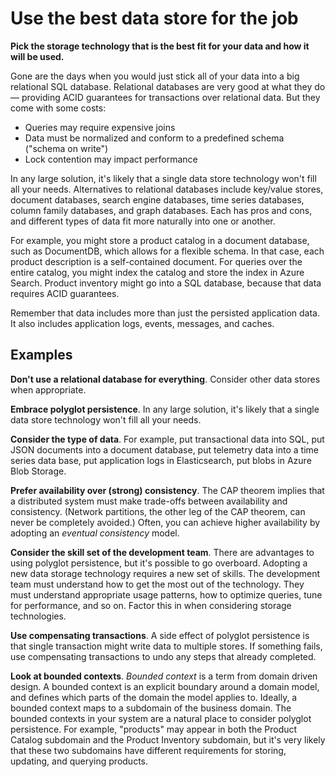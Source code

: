 # Use the best data store for the job

**Pick the storage technology that is the best fit for your data and how it will be used.**

Gone are the days when you would just stick all of your data into a big relational SQL database. Relational databases are very good at what they do &mdash; providing ACID guarantees for transactions over relational data. But they come with some costs:

- Queries may require expensive joins
- Data must be normalized and conform to a predefined schema ("schema on write")
- Lock contention may impact performance

In any large solution, it's likely that a single data store technology won't fill all your needs. Alternatives to relational databases include key/value stores, document databases, search engine databases, time series databases, column family databases, and graph databases. Each has pros and cons, and different types of data fit more naturally into one or another. 

For example, you might store a product catalog in a document database, such as DocumentDB, which allows for a flexible schema. In that case, each product description is a self-contained document. For queries over the entire catalog, you might index the catalog and store the index in Azure Search. Product inventory might go into a SQL database, because that data requires ACID guarantees.

Remember that data includes more than just the persisted application data. It also includes application logs, events, messages, and caches.

## Examples

**Don't use a relational database for everything**. Consider other data stores when appropriate. 

**Embrace polyglot persistence**. In any large solution, it's likely that a single data store technology won't fill all your needs. 

**Consider the type of data**. For example, put transactional data into SQL, put JSON documents into a document database, put telemetry data into a time series data base, put application logs in Elasticsearch, put blobs in Azure Blob Storage.

**Prefer availability over (strong) consistency**. The CAP theorem implies that a distributed system must make trade-offs between availability and consistency. (Network partitions, the other leg of the CAP theorem, can never be completely avoided.) Often, you can achieve higher availability by adopting an *eventual consistency* model. 

**Consider the skill set of the development team**. There are advantages to using polyglot persistence, but it's possible to go overboard. Adopting a new data storage technology requires a new set of skills. The development team must understand how to get the most out of the technology. They must understand appropriate usage patterns, how to optimize queries, tune for performance, and so on. Factor this in when considering storage technologies. 

**Use compensating transactions**. A side effect of polyglot persistence is that single transaction might write data to multiple stores. If something fails, use compensating transactions to undo any steps that already completed.

**Look at bounded contexts**. *Bounded context* is a term from domain driven design. A bounded context is an explicit boundary around a domain model, and defines which parts of the domain the model applies to. Ideally, a bounded context maps to a subdomain of the business domain. The bounded contexts in your system are a natural place to consider polyglot persistence. For example, "products" may appear in both the Product Catalog subdomain and the Product Inventory subdomain, but it's very likely that these two subdomains have different requirements for storing, updating, and querying products.
